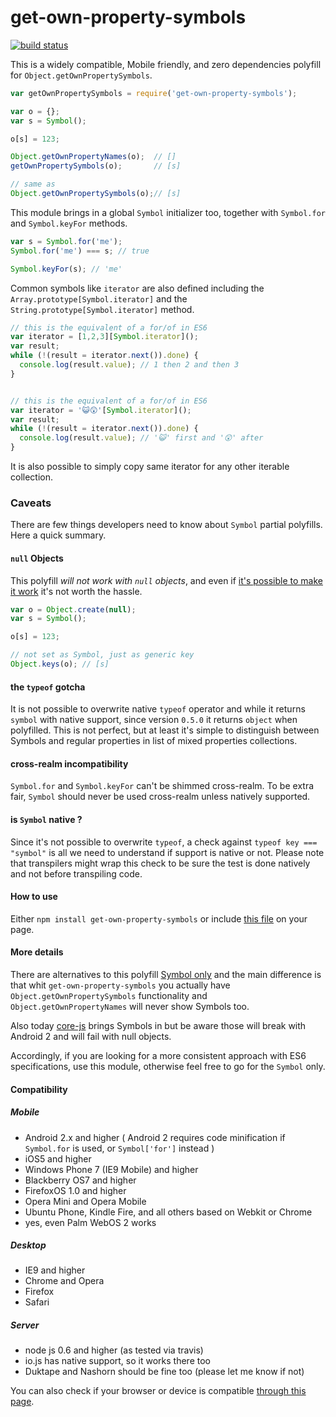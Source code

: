 get-own-property-symbols
========================

[![build status](https://secure.travis-ci.org/WebReflection/get-own-property-symbols.svg)](http://travis-ci.org/WebReflection/get-own-property-symbols)

This is a widely compatible, Mobile friendly, and zero dependencies polyfill for `Object.getOwnPropertySymbols`.
```js
var getOwnPropertySymbols = require('get-own-property-symbols');

var o = {};
var s = Symbol();

o[s] = 123;

Object.getOwnPropertyNames(o);  // []
getOwnPropertySymbols(o);       // [s]

// same as
Object.getOwnPropertySymbols(o);// [s]
```


This module brings in a global `Symbol` initializer too, together with `Symbol.for` and `Symbol.keyFor` methods.
```js
var s = Symbol.for('me');
Symbol.for('me') === s; // true

Symbol.keyFor(s); // 'me'
```

Common symbols like `iterator` are also defined including the `Array.prototype[Symbol.iterator]`
and the `String.prototype[Symbol.iterator]` method.
```js
// this is the equivalent of a for/of in ES6
var iterator = [1,2,3][Symbol.iterator]();
var result;
while (!(result = iterator.next()).done) {
  console.log(result.value); // 1 then 2 and then 3
}


// this is the equivalent of a for/of in ES6
var iterator = '😺😲'[Symbol.iterator]();
var result;
while (!(result = iterator.next()).done) {
  console.log(result.value); // '😺' first and '😲' after
}

```

It is also possible to simply copy same iterator for any other iterable collection.


### Caveats
There are few things developers need to know about `Symbol` partial polyfills. Here a quick summary.

#### `null` Objects
This polyfill _will not work with `null` objects_, and even if [it's possible to make it work](https://gist.github.com/WebReflection/56d04ccb1e5b0e50c121#comment-1426442) it's not worth the hassle.
```js
var o = Object.create(null);
var s = Symbol();

o[s] = 123;

// not set as Symbol, just as generic key
Object.keys(o); // [s]
```

#### the `typeof` gotcha
It is not possible to overwrite native `typeof` operator and while it returns `symbol` with native support, since version `0.5.0` it returns `object` when polyfilled.
This is not perfect, but at least it's simple to distinguish between Symbols and regular properties in list of mixed properties collections.

#### cross-realm incompatibility
`Symbol.for` and `Symbol.keyFor` can't be shimmed cross-realm. To be extra fair, `Symbol` should never be used cross-realm unless natively supported.

#### is `Symbol` native ?
Since it's not possible to overwrite `typeof`, a check against `typeof key === "symbol"` is all we need to understand if support is native or not.
Please note that transpilers might wrap this check to be sure the test is done natively and not before transpiling code.



#### How to use
Either `npm install get-own-property-symbols` or include [this file](build/get-own-property-symbols.js) on your page.


#### More details
There are alternatives to this polyfill [Symbol only](https://github.com/medikoo/es6-symbol#es6-symbol) and the main difference is that whit `get-own-property-symbols` you actually have `Object.getOwnPropertySymbols` functionality and `Object.getOwnPropertyNames` will never show Symbols too.

Also today [core-js](https://github.com/zloirock/core-js) brings Symbols in but be aware those will break with Android 2 and will fail with null objects.

Accordingly, if you are looking for a more consistent approach with ES6 specifications, use this module, otherwise feel free to go for the `Symbol` only.


#### Compatibility

##### Mobile

  * Android 2.x and higher ( Android 2 requires code minification if `Symbol.for` is used, or `Symbol['for']` instead )
  * iOS5 and higher
  * Windows Phone 7 (IE9 Mobile) and higher
  * Blackberry OS7 and higher
  * FirefoxOS 1.0 and higher
  * Opera Mini and Opera Mobile
  * Ubuntu Phone, Kindle Fire, and all others based on Webkit or Chrome
  * yes, even Palm WebOS 2 works


##### Desktop

  * IE9 and higher
  * Chrome and Opera
  * Firefox
  * Safari


##### Server

  * node js 0.6 and higher (as tested via travis)
  * io.js has native support, so it works there too
  * Duktape and Nashorn should be fine too (please let me know if not)


You can also check if your browser or device is compatible [through this page](http://webreflection.github.io/get-own-property-symbols/test/).